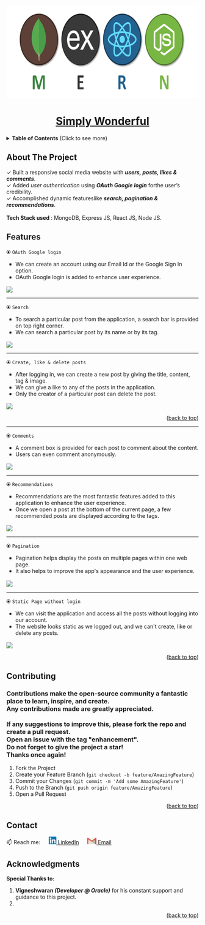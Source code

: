 <div id="top"></div>

<!-- PROJECT LOGO -->
<br />
<div align="center">
    <img src="https://github.com/Raja58/Calculator-JavaScript/blob/main/mern-stack.png" alt="Logo" width="678" height="245">
  </a>

  <h1 align="center"> <a href = "https://simplywonderful1728.herokuapp.com/posts">Simply Wonderful</a></h1>
</div>

<!-- TABLE OF CONTENTS -->

<details>
    <summary><b>Table of Contents</b> (Click to see more)</summary>
  <ol type = "a">
    <li> <a href="#about-the-project">About The Project</a> </li>
    <li> <a href="#features">Features</a> </li>
      <ol type = "i">
          <li> <a href="#login">OAuth Google login</a></li>
          <li> <a href="#search">Search</a></li>
          <li> <a href="#cld">Create, like & delete posts</a></li>
          <li> <a href="#comments">Comments</a></li>
          <li> <a href="#recommendations">Recommendations</a></li>
          <li> <a href="pagination">Pagination</a></li>
          <li> <a href="#withoutLogin">Static Page without login</a></li>
      </ol>
    <li><a href="#contributing">Contributing</a></li>
    <li><a href="#contact">Contact</a></li>
    <li><a href="#acknowledgments">Acknowledgments</a></li>
  </ol>
</details>


<div id="about-the-project"></div>

<!-- ABOUT THE PROJECT -->

## About The Project
<p>
✓ Built a responsive social media website with <b><i>users, posts, likes & comments</b></i>. <br>
✓ Added <i>user authentication</i> using <b><i>OAuth Google login</b></i> forthe user’s credibility. <br>
✓ Accomplished dynamic featureslike <b><i>search, pagination & recommendations</b></i>. <br><br>
<b>Tech Stack used</b> : MongoDB, Express JS, React JS, Node JS.
</p>
<div id="features"></div>

## Features
  
  <p>
    <div id="login"></div>
    
  &#10687; `OAuth Google login`
    <ul type = "square">
        <li>We can create an account using our Email Id or the Google Sign In option.</li>
        <li>OAuth Google login is added to enhance user experience.</li>
    </ul>
    <image src = "https://github.com/Raja58/Simply-Wonderful/blob/main/Images/Sign%20In.png" align="center">
    <hr>
    <div id="search"></div>
    
 &#10687; `Search`
    <ul type = "square">
        <li>To search a particular post from the application, a search bar is provided on top right corner.</li>
        <li>We can search a particular post by its name or by its tag.</li>
    </ul>
    <image src = "https://github.com/Raja58/Simply-Wonderful/blob/main/Images/Search.png" align="center">
  <hr>
        <div id="cld"></div>
        
 &#10687; `Create, like & delete posts`
    <ul type = "square">
        <li>After logging in, we can create a new post by giving the title, content, tag & image.</li>
        <li>We can give a like to any of the posts in the application.</li>
        <li>Only the creator of a particular post can delete the post.</li>
    </ul>
    <image src = "https://github.com/Raja58/Simply-Wonderful/blob/main/Images/Like%20%26%20Delete.png" align="center">
        <p align="right">(<a href="#top">back to top</a>)</p>
  <hr>
        <div id="comments"></div>
        
 &#10687; `Comments`
    <ul type = "square">
        <li>A comment box is provided for each post to comment about the content.</li>
        <li>Users can even comment anonymously.</li>
    </ul>
    <image src = "https://github.com/Raja58/Simply-Wonderful/blob/main/Images/Comments.png" align="center">
  <hr>
        <div id="recommendations"></div>
        
 &#10687; `Recommendations`
    <ul type = "square">
        <li>Recommendations are the most fantastic features added to this application to enhance the user experience.</li>
        <li>Once we open a post at the bottom of the current page, a few recommended posts are displayed according to the tags.</li>
    </ul>
    <image src = "https://github.com/Raja58/Simply-Wonderful/blob/main/Images/Recommend.png" align="center">
  <hr>
        <div id="pagination"></div>
        
 &#10687; `Pagination`
    <ul type = "square">
        <li>Pagination helps display the posts on multiple pages within one web page.</li>
        <li>It also helps to improve the app's appearance and the user experience.</li>
    </ul>
    <image src = "https://github.com/Raja58/Simply-Wonderful/blob/main/Images/Pagination.png" align="center">
  <hr>
        <div id="withoutLogin"></div>
        
 &#10687; `Static Page without login`
    <ul type = "square">
        <li>We can visit the application and access all the posts without logging into our account.</li>
        <li>The website looks static as we logged out, and we can't create, like or delete any posts.</li>
    </ul>
    <image src = "https://github.com/Raja58/Simply-Wonderful/blob/main/Images/Logout.png" align="center">
</p>
   <p align="right">(<a href="#top">back to top</a>)</p>

<div id="contributing"></div>

<!-- CONTRIBUTING -->
## Contributing
<h3>
Contributions make the open-source community a fantastic place to learn, inspire, and create.
<br />
Any contributions made are greatly appreciated.
<br />
<br />
If any suggestions to improve this, please fork the repo and create a pull request.
<br />
Open an issue with the tag "enhancement".
<br />
Do not forget to give the project a star!
<br />
Thanks once again!
</h3>
  
1. Fork the Project
2. Create your Feature Branch (`git checkout -b feature/AmazingFeature`)
3. Commit your Changes (`git commit -m 'Add some AmazingFeature'`)
4. Push to the Branch (`git push origin feature/AmazingFeature`)
5. Open a Pull Request

<p align="right">(<a href="#top">back to top</a>)</p>

   <div id="contact"></div> 
    
## Contact

📫 Reach me: &emsp;
 [![Linkedin](https://github.com/Raja58/ProShop-eCommerce/blob/main/in.jpg) LinkedIn](https://www.linkedin.com/in/raja58) &emsp; [![Email](https://github.com/Raja58/ProShop-eCommerce/blob/main/mail.jpg) Email](mailto:rajadurainit@gmail.com)
          
<div id="acknowledgments"></div>

<!-- ACKNOWLEDGMENTS -->
## Acknowledgments
        
<p> <b>Special Thanks to:</b> </p>
   <ol>
    <li><b>Vigneshwaran <i>(Developer @ Oracle)</i></b> for his constant support and guidance to this project. </li>
    <li>  </li>
  </ol>

<p align="right">(<a href="#top">back to top</a>)</p>
